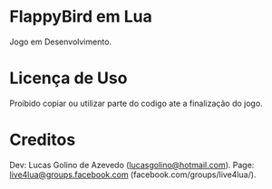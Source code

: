 FlappyBird em Lua
=======

Jogo em Desenvolvimento.

Licença de Uso 
=======
Proibido copiar ou utilizar parte do codigo ate a finalização do jogo.

Creditos
=======

Dev: Lucas Golino de Azevedo (lucasgolino@hotmail.com).
Page: live4lua@groups.facebook.com (facebook.com/groups/live4lua/).
